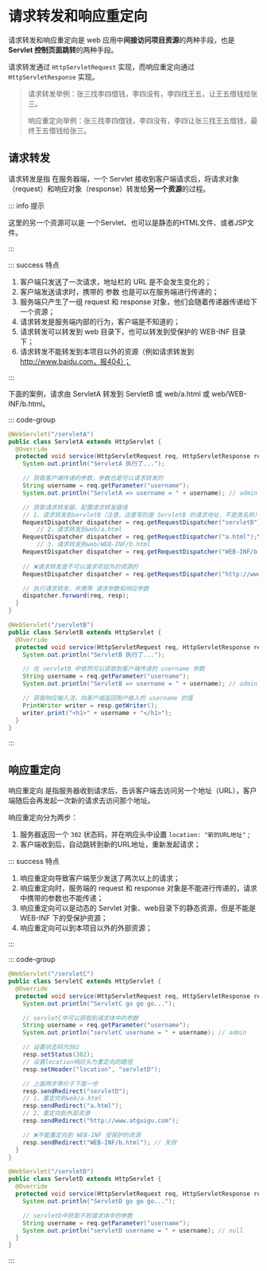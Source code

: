 # 请求转发和响应重定向

请求转发和响应重定向是 web 应用中**间接访问项目资源**的两种手段，也是 **Servlet 控制页面跳转**的两种手段。

请求转发通过 `HttpServletRequest` 实现，而响应重定向通过 `HttpServletResponse` 实现。

>请求转发举例：张三找李四借钱，李四没有，李四找王五，让王五借钱给张三。
>
>响应重定向举例：张三找李四借钱，李四没有，李四让张三找王五借钱，最终王五借钱给张三。



## 请求转发

请求转发是指 在服务器端，一个 Servlet 接收到客户端请求后，将请求对象（request）和响应对象（response）转发给**另一个资源**的过程。

::: info 提示 

这里的另一个资源可以是 一个Servlet、也可以是静态的HTML文件、或者JSP文件。

:::

::: success 特点

1. 客户端只发送了一次请求，地址栏的 URL 是不会发生变化的；
2. 客户端发送请求时，携带的 参数 也是可以在服务端进行传递的；
3. 服务端只产生了一组 request 和 response 对象，他们会随着传递器传递给下一个资源；
4. 请求转发是服务端内部的行为，客户端是不知道的；
5. 请求转发可以转发到 web 目录下，也可以转发到受保护的 WEB-INF 目录下；
6. 请求转发不能转发到本项目以外的资源（例如请求转发到 http://www.baidu.com，报404）；

:::

下面的案例，请求由 ServletA 转发到 ServletB 或 web/a.html 或 web/WEB-INF/b.html。

::: code-group

```java [ServletA]
@WebServlet("/servletA")
public class ServletA extends HttpServlet {
  @Override
  protected void service(HttpServletRequest req, HttpServletResponse resp) throws ServletException, IOException {
    System.out.println("ServletA 执行了...");

    // 获取客户端传递的参数，参数也是可以请求转发的
    String username = req.getParameter("username");
    System.out.println("ServletA => username = " + username); // admin

    // 获取请求转发器，配置请求转发路径
    // 1、请求转发到servletB（注意，这里写的是 ServletB 的请求地址，不是类名称）
    RequestDispatcher dispatcher = req.getRequestDispatcher("servletB");
		// 2、请求转发到web/a.html
    RequestDispatcher dispatcher = req.getRequestDispatcher("a.html");\
		// 3、请求转发到web/WEB-INF/b.html
    RequestDispatcher dispatcher = req.getRequestDispatcher("WEB-INF/b.html");
    
    // ❌请求转发是不可以请求项目外的资源的
    RequestDispatcher dispatcher = req.getRequestDispatcher("http://www.baidu.com");

    // 执行请求转发，并携带 请求参数和响应参数
    dispatcher.forward(req, resp);
  }
}
```

```java [ServletB]
@WebServlet("/servletB")
public class ServletB extends HttpServlet {
  @Override
  protected void service(HttpServletRequest req, HttpServletResponse resp) throws ServletException, IOException {
    System.out.println("ServletB 执行了...");

    // 在 servletB 中依然可以获取到客户端传递的 username 参数
    String username = req.getParameter("username");
    System.out.println("ServletB => username = " + username); // admin

    // 获取响应输入流，向客户端返回用户输入的 username 的值
    PrintWriter writer = resp.getWriter();
    writer.print("<h1>" + username + "</h1>");
  }
}
```

:::



## 响应重定向

响应重定向 是指服务器收到请求后，告诉客户端去访问另一个地址（URL），客户端随后会再发起一次新的请求去访问那个地址。

响应重定向分为两步：

1. 服务器返回一个 `302` 状态码，并在响应头中设置 `location: "新的URL地址"` ;
2. 客户端收到后，自动跳转到新的URL地址，重新发起请求；



::: success 特点

1. 响应重定向导致客户端至少发送了两次以上的请求；
2. 响应重定向时，服务端的 request 和 response 对象是不能进行传递的，请求中携带的参数也不能传递；
3. 响应重定向可以是动态的 Servlet 对象、web目录下的静态资源，但是不能是 WEB-INF 下的受保护资源；
4. 响应重定向可以到本项目以外的外部资源；

:::



::: code-group

```java [servletC] {13}
@WebServlet("/servletC")
public class ServletC extends HttpServlet {
  @Override
  protected void service(HttpServletRequest req, HttpServletResponse resp) throws ServletException, IOException {
    System.out.println("ServletC go go go...");

    // servletC中可以获取到请求体中的参数
    String username = req.getParameter("username");
    System.out.println("servletC username = " + username); // admin

    // 设置状态码为302
    resp.setStatus(302);
    // 设置location响应头为重定向的路径
    resp.setHeader("location", "servletD");

    // 上面两步等价于下面一步
    resp.sendRedirect("servletD");
    // 1、重定向到web/a.html
    resp.sendRedirect("a.html");
    // 2、重定向到外部资源
    resp.sendRedirect("http://www.atguigu.com");

    // ❌不能重定向到 WEB-INF 受保护的资源
    resp.sendRedirect("WEB-INF/b.html"); // 失败
  }
}
```

```java
@WebServlet("/servletD")
public class ServletD extends HttpServlet {
  @Override
  protected void service(HttpServletRequest req, HttpServletResponse resp) throws ServletException, IOException {
    System.out.println("ServletD go go go...");

    // servletD中获取不到请求体中的参数
    String username = req.getParameter("username");
    System.out.println("servletD username = " + username); // null
  }
}
```

:::
